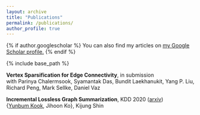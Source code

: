 ```yaml
---
layout: archive
title: "Publications"
permalink: /publications/
author_profile: true
---
```


{% if author.googlescholar %}
  You can also find my articles on <u><a href="{{author.googlescholar}}">my Google Scholar profile</a>.</u>
{% endif %}

{% include base_path %}

**Vertex Sparsification for Edge Connectivity**, in submission  
with Parinya Chalermsook, Syamantak Das, Bundit Laekhanukit, Yang P. Liu, Richard Peng, Mark Sellke, Daniel Vaz


**Incremental Lossless Graph Summarization**, KDD 2020 ([arxiv](https://arxiv.org/abs/2006.09935))  
{<ins>Yunbum Kook</ins>, Jihoon Ko}, Kijung Shin


<!--
{% for post in site.publications reversed %}
  {% include archive-single.html %}
{% endfor %}
-->
